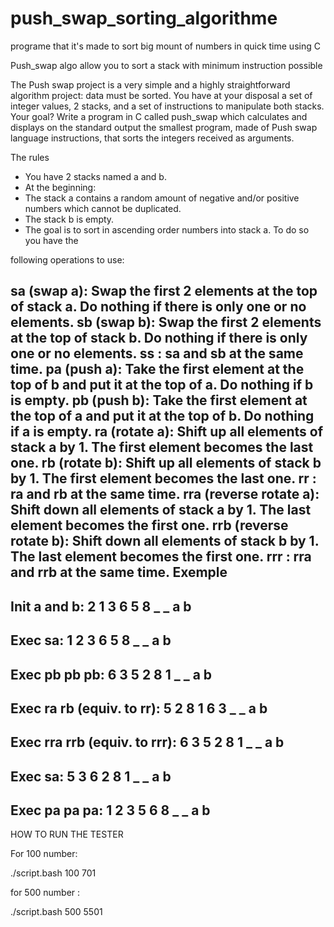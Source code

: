 # push_swap_sorting_algorithme
programe that it's made to sort big mount of numbers in quick time using C


Push_swap algo allow you to sort a stack with minimum instruction possible

The Push swap project is a very simple and a highly straightforward algorithm project: data must be sorted. You have at your disposal a set of integer values, 2 stacks, and a set of instructions to manipulate both stacks. Your goal? Write a program in C called push_swap which calculates and displays on the standard output the smallest program, made of Push swap language instructions, that sorts the integers received as arguments.

The rules
* You have 2 stacks named a and b.
* At the beginning:
* The stack a contains a random amount of negative and/or positive numbers which cannot be duplicated.
* The stack b is empty.
* The goal is to sort in ascending order numbers into stack a. To do so you have the

following operations to use:

sa (swap a): Swap the first 2 elements at the top of stack a. Do nothing if there is only one or no elements.
sb (swap b): Swap the first 2 elements at the top of stack b. Do nothing if there is only one or no elements.
ss : sa and sb at the same time.
pa (push a): Take the first element at the top of b and put it at the top of a. Do nothing if b is empty.
pb (push b): Take the first element at the top of a and put it at the top of b. Do nothing if a is empty.
ra (rotate a): Shift up all elements of stack a by 1. The first element becomes the last one.
rb (rotate b): Shift up all elements of stack b by 1. The first element becomes the last one.
rr : ra and rb at the same time.
rra (reverse rotate a): Shift down all elements of stack a by 1.
The last element becomes the first one.
rrb (reverse rotate b): Shift down all elements of stack b by 1.
The last element becomes the first one.
rrr : rra and rrb at the same time.
Exemple
----------------------------------------------------------------------------------------------------------
Init a and b:
2
1
3
6
5
8
_ _
a b
----------------------------------------------------------------------------------------------------------
Exec sa:
1
2
3
6
5
8
_ _
a b
----------------------------------------------------------------------------------------------------------
Exec pb pb pb:
6 3
5 2
8 1
_ _
a b
----------------------------------------------------------------------------------------------------------
Exec ra rb (equiv. to rr):
5 2
8 1
6 3
_ _
a b
----------------------------------------------------------------------------------------------------------
Exec rra rrb (equiv. to rrr):
6 3
5 2
8 1
_ _
a b
----------------------------------------------------------------------------------------------------------
Exec sa:
5 3
6 2
8 1
_ _
a b
----------------------------------------------------------------------------------------------------------
Exec pa pa pa:
1
2
3
5
6
8
_ _
a b
----------------------------------------------------------------------------------------------------------



HOW TO RUN THE TESTER

For 100 number:

./script.bash 100 701

for 500 number :

./script.bash 500 5501